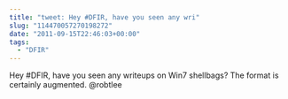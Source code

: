 ```yaml
---
title: "tweet: Hey #DFIR, have you seen any wri"
slug: "114470057270198272"
date: "2011-09-15T22:46:03+00:00"
tags:
  - "DFIR"
---
```

Hey #DFIR, have you seen any writeups on Win7 shellbags? The format is certainly augmented. @robtlee